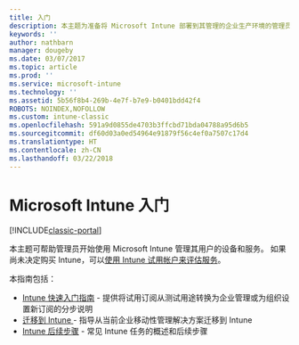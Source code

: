 ```yaml
---
title: 入门
description: 本主题为准备将 Microsoft Intune 部署到其管理的企业生产环境的管理员提供指导。
keywords: ''
author: nathbarn
manager: dougeby
ms.date: 03/07/2017
ms.topic: article
ms.prod: ''
ms.service: microsoft-intune
ms.technology: ''
ms.assetid: 5b56f8b4-269b-4e7f-b7e9-b0401bdd42f4
ROBOTS: NOINDEX,NOFOLLOW
ms.custom: intune-classic
ms.openlocfilehash: 591a9d0855de4703b3ffcbd71bda04788a95d6b5
ms.sourcegitcommit: df60d03a0ed54964e91879f56c4ef0a7507c17d4
ms.translationtype: HT
ms.contentlocale: zh-CN
ms.lasthandoff: 03/22/2018
---
```

# <a name="get-started-with-microsoft-intune"></a>Microsoft Intune 入门

[!INCLUDE[classic-portal](../includes/classic-portal.md)]

本主题可帮助管理员开始使用 Microsoft Intune 管理其用户的设备和服务。 如果尚未决定购买 Intune，可以[使用 Intune 试用帐户来评估服务](/intune-classic/understand-explore/mobile-device-management-trial-guide-microsoft-intune)。

本指南包括：
- [Intune 快速入门指南](/intune/setup-steps) - 提供将试用订阅从测试用途转换为企业管理或为组织设置新订阅的分步说明
- [迁移到 Intune ](/intune/migration-guide) - 指导从当前企业移动性管理解决方案迁移到 Intune
- [Intune 后续步骤](prevent-company-data-leaks-from-Office-365-mobile-apps.md) - 常见 Intune 任务的概述和后续步骤
